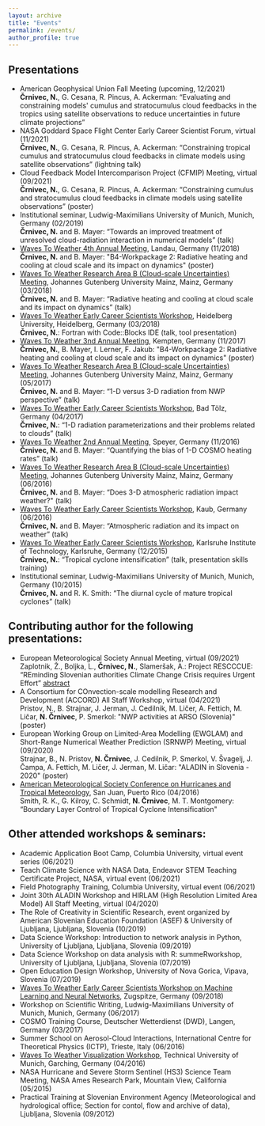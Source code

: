 ```yaml
---
layout: archive
title: "Events"
permalink: /events/
author_profile: true
---
```


## Presentations
* American Geophysical Union Fall Meeting (upcoming, 12/2021)<br/>**Črnivec, N.**, G. Cesana, R. Pincus, A. Ackerman: “Evaluating and constraining models' cumulus and stratocumulus cloud feedbacks in the tropics using satellite observations to reduce uncertainties in future climate projections” 
* NASA Goddard Space Flight Center Early Career Scientist Forum, virtual (11/2021)<br/>**Črnivec, N.**, G. Cesana, R. Pincus, A. Ackerman: “Constraining tropical cumulus and stratocumulus cloud feedbacks in climate models using satellite observations” (lightning talk)
* Cloud Feedback Model Intercomparison Project (CFMIP) Meeting, virtual (09/2021)<br/>**Črnivec, N.**, G. Cesana, R. Pincus, A. Ackerman: “Constraining cumulus and stratocumulus cloud feedbacks in climate models using satellite observations” (poster)
* Institutional seminar, Ludwig-Maximilians University of Munich, Munich, Germany (02/2019)<br/>**Črnivec, N.** and B. Mayer: “Towards an improved treatment of unresolved cloud-radiation interaction in numerical models” (talk)
* [Waves To Weather 4th Annual Meeting](https://w2w.meteo.physik.uni-muenchen.de/meetings/4th-annual-meeting-nov18/index.html), Landau, Germany (11/2018)<br/>**Črnivec, N.** and B. Mayer: "B4-Workpackage 2: Radiative heating and cooling at cloud scale and its impact on dynamics" (poster)
* [Waves To Weather Research Area B (Cloud-scale Uncertainties) Meeting](https://w2w.meteo.physik.uni-muenchen.de/meetings/rab-meeting-mar2018/index.html), Johannes Gutenberg University Mainz, Mainz, Germany (03/2018)<br/>**Črnivec, N.** and B. Mayer: “Radiative heating and cooling at cloud scale and its impact on dynamics” (talk)
* [Waves To Weather Early Career Scientists Workshop](https://w2w.meteo.physik.uni-muenchen.de/meetings/ecs-workshop-mar-2018/index.html), Heidelberg University, Heidelberg, Germany (03/2018)<br/>**Črnivec, N.**: Fortran with Code::Blocks IDE (talk, tool presentation)
* [Waves To Weather 3nd Annual Meeting](https://w2w.meteo.physik.uni-muenchen.de/meetings/3rd-annual-meeting2017/index.html), Kempten, Germany (11/2017)<br/>**Črnivec, N.**, B. Mayer, I. Lerner, F. Jakub: "B4-Workpackage 2: Radiative heating and cooling at cloud scale and its impact on dynamics" (poster)
* [Waves To Weather Research Area B (Cloud-scale Uncertainties) Meeting](https://w2w.meteo.physik.uni-muenchen.de/meetings/rab-meeting-2017/rab-grouppicture_2017.jpg), Johannes Gutenberg University Mainz, Mainz, Germany (05/2017)<br/>**Črnivec, N.** and B. Mayer: “1-D versus 3-D radiation from NWP perspective” (talk)
* [Waves To Weather Early Career Scientists Workshop](https://w2w.meteo.physik.uni-muenchen.de/meetings/ecs_meeting_april2017/index.html), Bad Tölz, Germany (04/2017)<br/>**Črnivec, N.**: “1-D radiation parameterizations and their problems related to clouds” (talk)
* [Waves To Weather 2nd Annual Meeting](https://w2w.meteo.physik.uni-muenchen.de/meetings/annual_meeting2/index.html), Speyer, Germany (11/2016)<br/>**Črnivec, N.** and B. Mayer: “Quantifying the bias of 1-D COSMO heating rates” (talk)
* [Waves To Weather Research Area B (Cloud-scale Uncertainties) Meeting](https://w2w.meteo.physik.uni-muenchen.de/meetings/ra-b-meeting-jun-2016/index.html), Johannes Gutenberg University Mainz, Mainz, Germany (06/2016)<br/>**Črnivec, N.** and B. Mayer: “Does 3-D atmospheric radiation impact weather?" (talk)
* [Waves To Weather Early Career Scientists Workshop](https://w2w.meteo.physik.uni-muenchen.de/meetings/ecs-workshop-jun-2016/index.html), Kaub, Germany (06/2016)<br/>**Črnivec, N.** and B. Mayer: “Atmospheric radiation and its impact on weather” (talk)
* [Waves To Weather Early Career Scientists Workshop](https://w2w.meteo.physik.uni-muenchen.de/meetings/ecs-workshop-dec15/index.html), Karlsruhe Institute of Technology, Karlsruhe, Germany (12/2015)<br/>**Črnivec, N.**: “Tropical cyclone intensification” (talk, presentation skills training)
* Institutional seminar, Ludwig-Maximilians University of Munich, Munich, Germany (10/2015)<br/>**Črnivec, N.** and R. K. Smith: “The diurnal cycle of mature tropical cyclones” (talk)

## Contributing author for the following presentations:
* European Meteorological Society Annual Meeting, virtual (09/2021)<br/> Zaplotnik, Ž., Boljka, L., **Črnivec, N.**, Slameršak, A.: Project RESCCCUE: “REminding Slovenian authorities Climate Change Crisis requires Urgent Effort” [abstract](https://meetingorganizer.copernicus.org/EMS2021/EMS2021-416.html)
* A Consortium for COnvection-scale modelling Research and Development (ACCORD) All Staff Workshop, virtual (04/2021)<br/>
Pristov, N., B. Strajnar, J. Jerman, J. Cedilnik, M. Ličer, A. Fettich, M. Ličar, **N. Črnivec**, P. Smerkol: "NWP activities at ARSO (Slovenia)" (poster)
* European Working Group on Limited-Area Modelling (EWGLAM) and Short-Range Numerical Weather Prediction (SRNWP) Meeting, virtual (09/2020)<br/>
Strajnar, B., N. Pristov, **N. Črnivec**, J. Cedilnik, P. Smerkol, V. Švagelj, J. Čampa, A. Fettich, M. Ličer, J. Jerman, M. Ličar: "ALADIN in Slovenia - 2020" (poster)
* [American Meteorological Society Conference on Hurricanes and Tropical Meteorology](https://ams.confex.com/ams/32Hurr/webprogram/32HURRICANES.html), San Juan, Puerto Rico (04/2016)<br/>
Smith, R. K., G. Kilroy, C. Schmidt, **N. Črnivec**, M. T. Montgomery: “Boundary Layer Control of Tropical Cyclone Intensification"

## Other attended workshops & seminars:
* Academic Application Boot Camp, Columbia University, virtual event series (06/2021)
* Teach Climate Science with NASA Data, Endeavor STEM Teaching Certificate Project, NASA, virtual event (06/2021)
* Field Photography Training, Columbia University, virtual event (06/2021)
* Joint 30th ALADIN Workshop and HIRLAM (High Resolution Limited Area Model) All Staff Meeting, virtual (04/2020)
* The Role of Creativity in Scientific Research, event organized by American Slovenian Education Foundation (ASEF) & University of Ljubljana, Ljubljana, Slovenia (10/2019)
* Data Science Workshop: Introduction to network analysis in Python, University of Ljubljana, Ljubljana, Slovenia (09/2019)
* Data Science Workshop on data analysis with R: summeRworkshop, University of Ljubljana, Ljubljana, Slovenia (07/2019)
* Open Education Design Workshop, University of Nova Gorica, Vipava, Slovenia (07/2019)
* [Waves To Weather Early Career Scientists Workshop on Machine Learning and Neural Networks](https://www.wavestoweather.de/meetings/workshop_neural_networks_sep18/index.html), Zugspitze, Germany (09/2018)
* Workshop on Scientific Writing, Ludwig-Maximilians University of Munich, Munich, Germany (06/2017)
* COSMO Training Course, Deutscher Wetterdienst (DWD), Langen, Germany (03/2017)
* Summer School on Aerosol-Cloud Interactions, International Centre for Theoretical Physics (ICTP), Trieste, Italy (06/2016)
* [Waves To Weather Visualization Workshop](https://w2w.meteo.physik.uni-muenchen.de/meetings/visualization-workshop2016/index.html), Technical University of Munich, Garching, Germany (04/2016)
* NASA Hurricane and Severe Storm Sentinel (HS3) Science Team Meeting, NASA Ames Research Park, Mountain View, California (05/2015)
* Practical Training at Slovenian Environment Agency (Meteorological and hydrological office; Section for contol, flow and archive of data), Ljubljana, Slovenia (09/2012)
